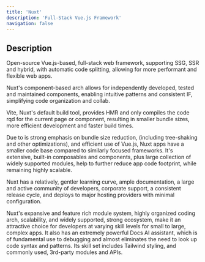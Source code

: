 ```yaml
---
title: 'Nuxt'
description: 'Full-Stack Vue.js Framework'
navigation: false
---
```


## Description

Open-source Vue.js-based, full-stack web framework,  supporting SSG, SSR and hybrid, with automatic code splitting, allowing for more performant and flexible web apps.

Nuxt's component-based arch allows for independently developed, tested and maintained components, enabling intuitive patterns and consistent IF, simplifying code organization and collab. 

Vite, Nuxt's default build tool, provides HMR and only compiles the code rqd for the current page or component, resulting in smaller bundle sizes, more efficient development and faster build times.  

Due to is strong emphasis on bundle size reduction, (including tree-shaking and other optimizations), and efficient use of Vue.js, Nuxt apps have a smaller code base compared to similarly focused frameworks.  It's extensive, built-in composables and components, plus large collection of widely supported modules,  help to further reduce app code footprint, while remaining highly scalable.

Nuxt has a relatively, gentler learning curve, ample documentation, a large and active community of developers, corporate support, a consistent release cycle, and deploys to major hosting providers with minimal configuration.  

Nuxt's expansive and feature rich module system, highly organized coding arch, scalability, and widely supported, strong ecosystem, make it an attractive choice for developers at varying skill levels for small to large, complex apps.  It also has an extremely powerful Docs AI assistant, which is of fundamental use to debugging and almost eliminates the need to look up code syntax and patterns.  Its skill set includes Tailwind styling, and commonly used, 3rd-party modules and APIs.



